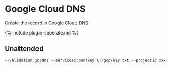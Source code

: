 ---
---
# Google Cloud DNS
Create the record in Google [Cloud DNS](https://cloud.google.com/dns)

{% include plugin-seperate.md %}

## Unattended 
`‑‑validation gcpdns --serviceaccountkey C:\gcp\key.txt --projectid xxx`